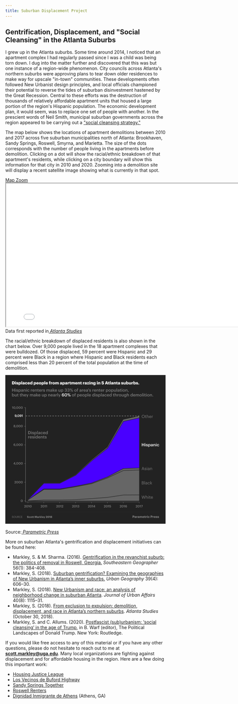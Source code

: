 ```yaml
---
title: Suburban Displacement Project
---
```


## Gentrification, Displacement, and "Social Cleansing" in the Atlanta Suburbs
I grew up in the Atlanta suburbs. Some time around 2014, I noticed that an apartment complex I had regularly passed since I was a child was being torn down. I dug into the matter further and discovered that this was but one instance of a region-wide phenomenon. City councils across Atlanta's northern suburbs were approving plans to tear down older residences to make way for upscale "in-town" communities. These developments often followed New Urbanist design principles, and local officials championed their potential to reverse the tides of suburban disinvestment hastened by the Great Recession. Central to these efforts was the destruction of thousands of relatively affordable apartment units that housed a large portion of the region's Hispanic population. The economic development plan, it would seem, was to replace one set of people with another. In the prescient words of Neil Smith, municipal suburban governments across the region appeared to be carrying out a ["social cleansing strategy."](https://www.taylorfrancis.com/chapters/edit/10.4324/9780429242670-9/postfascist-sub-urbanism-scott-markley-coleman-allums)

The map below shows the locations of apartment demolitions between 2010 and 2017 across five suburban municipalities north of Atlanta: Brookhaven, Sandy Springs, Roswell, Smyrna, and Marietta. The size of the dots corresponds with the number of people living in the apartments before demolition. Clicking on a dot will show the racial/ethnic breakdown of that apartment's residents, while clicking on a city boundary will show this information for that city in 2010 and 2020. Zooming into a demolition site will display a recent satellite image showing what is currently in that spot.

<link rel="stylesheet" href="https://cdnjs.cloudflare.com/ajax/libs/font-awesome/4.7.0/css/font-awesome.min.css">
<a href="https://snmarkley1.github.io/apt_map.html" target="_blank">Map Zoom <i class="fa fa-external-link"></i></a>
<iframe
    width="800"
    height="450"
    src="/apt_map.html" >
</iframe>
<figcaption>Data first reported in<a href="https://doi.org/10.18737/atls20181030"><em> Atlanta Studies</em></a></figcaption>

The racial/ethnic breakdown of displaced residents is also shown in the chart below. Over 9,000 people lived in the 18 apartment complexes that were bulldozed. Of those displaced, 59 percent were Hispanic and 29 percent were Black in a region where Hispanic and Black residents each comprised less than 20 percent of the total population at the time of demolition.

<p style="text-align: center">
<a href="https://raw.githubusercontent.com/ParametricPress/01-data-science-for-fair-housing/master/static/images/apts.png">
<img src="https://raw.githubusercontent.com/ParametricPress/01-data-science-for-fair-housing/master/static/images/apts.png" 
     width="600"
     title="Populations Displacement by Apartment Demolitions" /></a>
     <figcaption>Source:<a href="https://parametric.press/issue-01/data-science-for-fair-housing/"><em> Parametric Press</em></a></figcaption>
 </p>

More on suburban Atlanta's gentrification and displacement initiatives can be found here:

- Markley, S. & M. Sharma. (2016). [Gentrification in the revanchist suburb: the politics of removal in Roswell, Georgia.](https://www.jstor.org/stable/26233772) *Southeastern Geographer* 56(1): 384-408.
- Markley, S. (2018). [Suburban gentrification? Examining the geographies of New Urbanism in Atlanta’s inner suburbs.](https://doi.org/10.1080/02723638.2017.1381534) *Urban Geography* 39(4): 606–30.
- Markley, S. (2018). [New Urbanism and race: an analysis of neighborhood change in suburban Atlanta](https://doi.org/10.1080/07352166.2018.1454818). *Journal of Urban Affairs* 40(8): 1115–31.
- Markley, S. (2018). [From exclusion to expulsion: demolition, displacement, and race in Atlanta’s northern suburbs](https://doi.org/10.18737/atls20181030). *Atlanta Studies* (October 30, 2018).
- Markley, S. and C. Allums. (2020). [Postfascist (sub)urbanism: ‘social cleansing’ in the age of Trump](https://www.taylorfrancis.com/chapters/edit/10.4324/9780429242670-9/postfascist-sub-urbanism-scott-markley-coleman-allums), in B. Warf (editor), The Political Landscapes of Donald Trump. New York: Routledge.

If you would like free access to any of this material or if you have any other questions, please do not hesitate to reach out to me at **scott.markley@uga.edu**.
<b></b>
Many local organizations are fighting against displacement and for affordable housing in the region. Here are a few doing this important work:
- [Housing Justice League](https://www.housingjusticeleague.org/)
- [Los Vecinos de Buford Highway](https://vecinosbh.org/tomaraccion)
- [Sandy Springs Together](https://sandyspringstogether.org/)
- [Roswell Renters](https://roswellrenters.com/)
- [Dignidad Inmigrante de Athens](https://www.facebook.com/dignidad.enathens) (Athens, GA)
